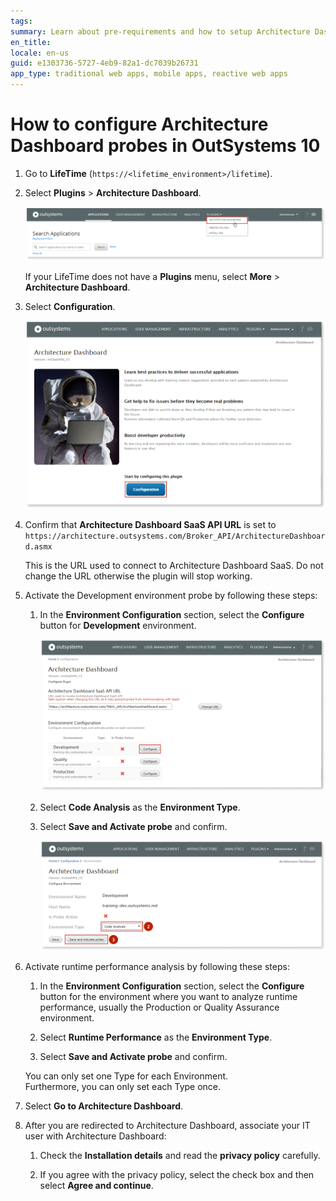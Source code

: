```yaml
---
tags:
summary: Learn about pre-requirements and how to setup Architecture Dashboard.
en_title:
locale: en-us
guid: e1303736-5727-4eb9-82a1-dc7039b26731
app_type: traditional web apps, mobile apps, reactive web apps
---
```



# How to configure Architecture Dashboard probes in OutSystems 10

1. Go to **LifeTime** (`https://<lifetime_environment>/lifetime`). 

1. Select **Plugins** \> **Architecture Dashboard**.

    ![Architecture Dashboard Plugin](images/setup-plugin-lt.png)

    <div class="info" markdown="1">

    If your LifeTime does not have a **Plugins** menu, select **More** \> **Architecture Dashboard**.

    </div>

1. Select **Configuration**.

    ![Configuration](images/setup-plugin-configuration-lt.png)

1. Confirm that **Architecture Dashboard SaaS API URL** is set to `https://architecture.outsystems.com/Broker_API/ArchitectureDashboard.asmx`

    <div class="info" markdown="1">
    This is the URL used to connect to Architecture Dashboard SaaS.
    Do not change the URL otherwise the plugin will stop working.
    </div>

1. Activate the Development environment probe by following these steps:

    1. In the **Environment Configuration** section, select the **Configure** button for **Development** environment.

        ![Environment Configuration](images/setup-development-probe-01-lt.png)

    1. Select **Code Analysis** as the **Environment Type**.

    1. Select **Save and Activate probe** and confirm.

        ![Env_Configuration_2.PNG](images/setup-development-probe-02-lt.png)

1. Activate runtime performance analysis by following these steps:

    1. In the **Environment Configuration** section, select the **Configure** button for the environment where you want to analyze runtime performance, usually the Production or Quality Assurance environment.

    1. Select **Runtime Performance** as the **Environment Type**.

    1. Select **Save and Activate probe** and confirm.

    <div class="info" markdown="1">

    You can only set one Type for each Environment.  
    Furthermore, you can only set each Type once.

    </div>

1. Select **Go to Architecture Dashboard**.

1. After you are redirected to Architecture Dashboard, associate your IT user with Architecture Dashboard:

    1. Check the **Installation details** and read the **privacy policy** carefully.

    1. If you agree with the privacy policy, select the check box and then select **Agree and continue**.
